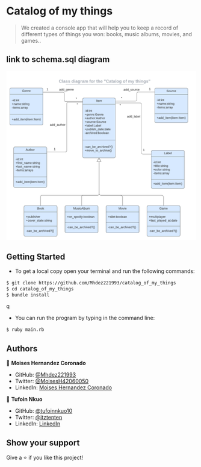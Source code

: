 # Catalog of my things

> We created a console app that will help you to keep a record of different types of things you won: books, music albums, movies, and games..

## link to schema.sql diagram
![screenshot](mythings.png)

## Getting Started

* To get a local copy open your terminal and run the following commands:

```cdm
$ git clone https://github.com/Mhdez221993/catalog_of_my_things
$ cd catalog_of_my_things
$ bundle install
```
q
* You can run the program by typing in the command line:

```cmd
$ ruby main.rb
```

## Authors

👤 **Moises Hernandez Coronado**

* GitHub: [@Mhdez221993](https://github.com/Mhdez221993)
* Twitter: [@MoisesH42060050](https://twitter.com/MoisesH42060050)
* LinkedIn: [Moises Hernandez Coronado](https://www.linkedin.com/in/moises-hdez-coronado/)

👤 **Tufoin Nkuo**
* GitHub: [@tufoinnkuo10](https://github.com/tufoinnkuo10)
* Twitter: [@itztenten](https://twitter.com/itztenten)
* LinkedIn: [LinkedIn](https://www.linkedin.com/in/tufoin-nkuo-3b272320b)

## Show your support

Give a ⭐️ if you like this project!
